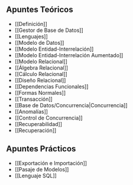 ## Apuntes Teóricos

- [[Definición]]
- [[Gestor de Base de Datos]]
- [[Lenguajes]]
- [[Modelo de Datos]]
- [[Modelo Entidad-Interrelación]]
- [[Modelo Entidad-Interrelación Aumentado]]
- [[Modelo Relacional]]
- [[Álgebra Relacional]]
- [[Cálculo Relacional]]
- [[Diseño Relacional]]
- [[Dependencias Funcionales]]
- [[Formas Normales]]
- [[Transacción]]
- [[Base de Datos/Concurrencia|Concurrencia]]
- [[Anomalías]]
- [[Control de Concurrencia]]
- [[Recuperabilidad]]
- [[Recuperación]]

## Apuntes Prácticos

- [[Exportación e Importación]]
- [[Pasaje de Modelos]]
- [[Lenguaje SQL]]
